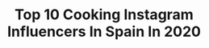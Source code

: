 ---
title: Top 10 Cooking Instagram Influencers In Spain In 2020
description: >-
  Find top cooking Instagram influencers in Spain in 2020. Most popular hashtags: #quedateencasa #stayathome #skincare #yomequedoencasa.
platform: Instagram
profiles:
  - username: "gilchohernandez"
    fullname: >-
      Gill Hernandez
    location: "Spain"
    followers: 18785
    engagement: 1335
    commentsToLikes: 0.010019
    id: ck8t29k32yngi0j78xpjbtq5k
    verified: false
    hashtags: "#doglovers, #selfiepic, #instagrammers, #likegay"
  - username: "riverviiperi"
    fullname: >-
      RIVER VIIPERI
    location: "Spain"
    followers: 596476
    engagement: 286
    commentsToLikes: 0.019566
    id: ck5hlhdfck82e0i11b18rih5g
    verified: true
    hashtags: "#workoutwithriver, #dreamingisforfree, #twilight, #live"
  - username: "lagloriavegana"
    fullname: >-
      Gloria Carrión
    location: "Spain"
    followers: 275067
    engagement: 306
    commentsToLikes: 0.035890
    id: ck13508gtz2co0i19mbx2f1mo
    verified: true
    hashtags: "#carrotcake, #veggieburger, #bizcocho, #fajitas"
  - username: "chrtt"
    fullname: >-
      Christian Tomás
    location: "Spain"
    followers: 64918
    engagement: 1644
    commentsToLikes: 0.007508
    id: ck15r31295w2x0i19rkcdchkq
    verified: false
    hashtags: "#descubregrimbergen, #tiffanyfragance, #canaryfulness, #renuevalatradicion"
  - username: "cristinaferrer"
    fullname: >-
      Cristina Ferrer| Cocina Fácil
    location: "Spain"
    followers: 63414
    engagement: 246
    commentsToLikes: 0.171788
    id: ck14i1alhd62g0i19nnmrnym8
    verified: false
    hashtags: "#quichefacil, #carpacciodecalabacin, #risottodeespa, #videorecetascristinaferrer"
  - username: "dirty_closet"
    fullname: >-
      Olga Victoria 🦄 #DirtyEjercito
    location: "Spain"
    followers: 108229
    engagement: 582
    commentsToLikes: 0.100814
    id: ck13amp38r4ph0i19ixfyh9td
    verified: false
    hashtags: "#2mayo, #ohana, #nudelips, #redlipsdontcare"
  - username: "mom.aroundtheworld"
    fullname: >-
      Denitsa Stoyanova
    location: "Spain"
    followers: 22610
    engagement: 613
    commentsToLikes: 0.261509
    id: ck139mwtam3r60i19a3r1vgon
    verified: false
    hashtags: "#catalunya, #gettyimages, #beautycontest, #littlefighters"
  - username: "kasatkina"
    fullname: >-
      Daria Kasatkina🐬
    location: "Spain"
    followers: 133147
    engagement: 750
    commentsToLikes: 0.020040
    id: ck15rpl7b92010i19hx7ihirb
    verified: true
    hashtags: "#useyourparking, #chefkasatkina, #tennisathome, #hopes"
  - username: "danielmchef6"
    fullname: >-
      Daniel MasterChef 6
    location: "Spain"
    followers: 22399
    engagement: 444
    commentsToLikes: 0.151649
    id: ck0w46d4tx1f70i19j694bc3f
    verified: false
    hashtags: "#arroz, #croquetas, #pullandbearcommunity, #hallocake"
  - username: "mapetiteamelieetmoi"
    fullname: >-
      Anna 💝 Mama De Amélie
    location: "Spain"
    followers: 19206
    engagement: 422
    commentsToLikes: 0.350093
    id: ck0u8tkey8c0x0i19tuq4dbm6
    verified: false
    hashtags: "#butterfly, #simplychildren, #marabri, #diario"
---